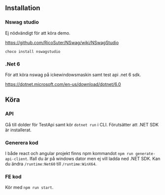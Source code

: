 ## Installation

### Nswag studio

Ej nödvändigt för att köra demo.

https://github.com/RicoSuter/NSwag/wiki/NSwagStudio

`choco install nswagstudio`

### .Net 6

För att köra nswag på ickewindowsmaskin samt test api .net 6 sdk.

https://dotnet.microsoft.com/en-us/download/dotnet/6.0

## Köra

### API

Gå till dolder för TestApi samt kör `dotnet run` i CLI. Förutsätter att .NET SDK är installerat.

### Generera kod

I både react och angular projekt finns npm kommandot `npm run generate-api-client`.
Ifall du är på windows dator men ej vill ladda ned .NET SDK. Kan du ändra `/runtime:Net60`
till `/runtime:WinX64`.

### FE kod

Kör med `npm run start`.
